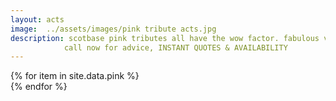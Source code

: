```yaml
---
layout: acts
image:  ../assets/images/pink tribute acts.jpg
description: scotbase pink tributes all have the wow factor. fabulous vocals, choreographed dance routines, stunning costumes and amazing musicians these shows are not to be missed. With Pink’s career stretching back as far as 2000, her debut single (the R&B inspired ‘There You Go’) kicked off a back catalog that has so far given us over 30 hits .Her widespread appeal continues to grow today, with hit singles still being released off the late 2012 album ‘The Truth About Love’. This massive range of material has been perfect for creating shows that appeal to a wide variety of audiences. <hr>
            call now for advice, INSTANT QUOTES & AVAILABILITY
---
```


<div class="row mt-4 mb-4">
  {% for item in site.data.pink %}
    <div class="col-md-4 mb-5">
      <div class="card border-0 shadow h-100">
        <a href="/acts/{{ item.title | slugify }}">
          <img class="card-img-top" src="{{ item.image_src }}" alt="" />
        </a>
      </div>
    </div>
  {% endfor %}
</div>